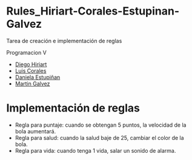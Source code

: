 # Rules_Hiriart-Corales-Estupinan-Galvez
Tarea de creación e implementación de reglas

Programacion V
- [Diego Hiriart](https://github.com/Diego-Hiriart)
- [Luis Corales](https://github.com/LuisCorales)
- [Daniela Estupiñan](https://github.com/Daniela-Estupinan)
- [Martin Galvez](https://github.com/MGA1398)

# Implementación de reglas
- Regla para puntaje: cuando se obtengan 5 puntos, la velocidad de la bola aumentará.
- Regla para salud: cuando la salud baje de 25, cambiar el color de la bola.
- Regla para vida: cuando tenga 1 vida, salar un sonido de alarma.
